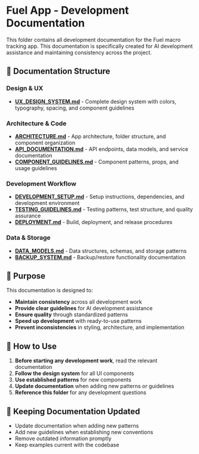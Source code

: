 # Fuel App - Development Documentation

This folder contains all development documentation for the Fuel macro tracking app. This documentation is specifically created for AI development assistance and maintaining consistency across the project.

## 📁 Documentation Structure

### Design & UX
- **[UX_DESIGN_SYSTEM.md](./UX_DESIGN_SYSTEM.md)** - Complete design system with colors, typography, spacing, and component guidelines

### Architecture & Code
- **[ARCHITECTURE.md](./ARCHITECTURE.md)** - App architecture, folder structure, and component organization
- **[API_DOCUMENTATION.md](./API_DOCUMENTATION.md)** - API endpoints, data models, and service documentation
- **[COMPONENT_GUIDELINES.md](./COMPONENT_GUIDELINES.md)** - Component patterns, props, and usage guidelines

### Development Workflow
- **[DEVELOPMENT_SETUP.md](./DEVELOPMENT_SETUP.md)** - Setup instructions, dependencies, and development environment
- **[TESTING_GUIDELINES.md](./TESTING_GUIDELINES.md)** - Testing patterns, test structure, and quality assurance
- **[DEPLOYMENT.md](./DEPLOYMENT.md)** - Build, deployment, and release procedures

### Data & Storage
- **[DATA_MODELS.md](./DATA_MODELS.md)** - Data structures, schemas, and storage patterns
- **[BACKUP_SYSTEM.md](./BACKUP_SYSTEM.md)** - Backup/restore functionality documentation

## 🎯 Purpose

This documentation is designed to:
- **Maintain consistency** across all development work
- **Provide clear guidelines** for AI development assistance
- **Ensure quality** through standardized patterns
- **Speed up development** with ready-to-use patterns
- **Prevent inconsistencies** in styling, architecture, and implementation

## 📖 How to Use

1. **Before starting any development work**, read the relevant documentation
2. **Follow the design system** for all UI components
3. **Use established patterns** for new components
4. **Update documentation** when adding new patterns or guidelines
5. **Reference this folder** for any development questions

## 🔄 Keeping Documentation Updated

- Update documentation when adding new patterns
- Add new guidelines when establishing new conventions
- Remove outdated information promptly
- Keep examples current with the codebase
